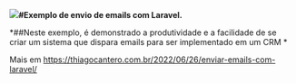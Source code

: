 
![](../email_laravel/public/thicantero_branco.png)**#Exemplo de envio de emails com Laravel.**

*##Neste exemplo, é demonstrado a produtividade e a facilidade de se criar um sistema que dispara emails para ser implementado em um CRM *

Mais em https://thiagocantero.com.br/2022/06/26/enviar-emails-com-laravel/
